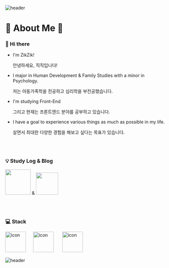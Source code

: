 ![header](https://capsule-render.vercel.app/api?type=waving&color=auto&height=150&section=header&text=&fontSize=90)

# 🐹 About Me 🐹

### 👋 Hi there
- I'm ZikZik!

  안녕하세요, 직직입니다!

- I major in Human Development & Family Studies with a minor in Psychology.

  저는 아동가족학을 전공하고 심리학을 부전공했습니다.

- I'm studying Front-End

  그리고 현재는 프론트엔드 분야를 공부하고 있습니다.

- I have a goal to experience various things as much as possible in my life.

  살면서 최대한 다양한 경험을 해보고 싶다는 목표가 있습니다.

<br>
<br>

### 💡 Study Log & Blog
<a href="https://faceted-dash-136.notion.site/cae46d7069cb49cfb46f9ebc82be73dc"><img src="https://img.shields.io/badge/Notion-000000?style=flat-square&logo=Notion&logoColor=white" style="width:80px"/></a>  & <a href="https://velog.io/@hamham"><img src="https://img.shields.io/badge/velog-1DBF73?style=flat-square&logo=Vimeo&logoColor=white"  style="width:70px"/></a>

<br>
<br>


### 💻 Stack
<img src="https://techstack-generator.vercel.app/python-icon.svg" alt="icon" width="65" style="width: 65px; height: 65px; margin-right: 23px; margin-bottom: 0px;" /><img src="https://techstack-generator.vercel.app/js-icon.svg" alt="icon" width="65" style="width: 65px; height: 65px; margin-right: 23px; margin-bottom: 0px;" />
<img src="https://techstack-generator.vercel.app/react-icon.svg" alt="icon" width="65" style="width: 65px; height: 65px; margin-right: 0px; margin-bottom: 0px;" />


![header](https://capsule-render.vercel.app/api?type=waving&color=auto&height=150&section=footer&text=&fontSize=90)
